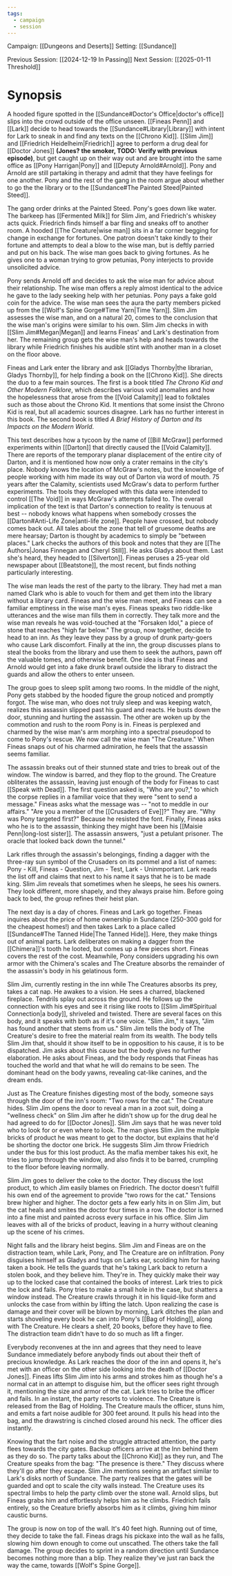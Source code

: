 ```yaml
---
tags:
  - campaign
  - session
---
```


Campaign: [[Dungeons and Deserts]]
Setting: [[Sundance]]

Previous Session: [[2024-12-19 In Passing]]
Next Session: [[2025-01-11 Threshold]]

# Synopsis

A hooded figure spotted in the [[Sundance#Doctor's Office|doctor's office]] slips into the crowd outside of the office unseen. [[Fineas Penn]] and [[Lark]] decide to head towards the [[Sundance#Library|Library]] with intent for Lark to sneak in and find any texts on the [[Chrono Kid]]. [[Slim Jim]] and [[Friedrich Heidelheim|Friedrich]] agree to perform a drug deal for [[Doctor Jones]] **(Jones? the smoker, TODO: Verify with previous episode)**, but get caught up on their way out and are brought into the same office as [[Pony Harrigan|Pony]] and [[Deputy Arnold#Arnold]]. Pony and Arnold are still partaking in therapy and admit that they have feelings for one another. Pony and the rest of the gang in the room argue about whether to go the the library or to the [[Sundance#The Painted Steed|Painted Steed]].

The gang order drinks at the Painted Steed. Pony's goes down like water. The barkeep has [[Fermented Milk]] for Slim Jim, and Friedrich's whiskey acts quick. Friedrich finds himself a bar fling and sneaks off to another room. A hooded [[The Creature|wise man]] sits in a far corner begging for change in exchange for fortunes. One patron doesn't take kindly to their fortune and attempts to deal a blow to the wise man, but is deftly parried and put on his back. The wise man goes back to giving fortunes. As he gives one to a woman trying to grow petunias, Pony interjects to provide unsolicited advice.

Pony sends Arnold off and decides to ask the wise man for advice about their relationship. The wise man offers a reply almost identical to the advice he gave to the lady seeking help with her petunias. Pony pays a fake gold coin for the advice. The wise man sees the aura the party members picked up from the [[Wolf's Spine Gorge#Time Yarn|Time Yarn]]. Slim Jim assesses the wise man, and on a natural 20, comes to the conclusion that the wise man's origins were similar to his own. Slim Jim checks in with [[Slim Jim#Megan|Megan]] and learns Fineas' and Lark's destination from her. The remaining group gets the wise man's help and heads towards the library while Friedrich finishes his audible stint with another man in a closet on the floor above.

Fineas and Lark enter the library and ask [[Gladys Thornby|the librarian, Gladys Thornby]], for help finding a book on the [[Chrono Kid]]. She directs the duo to a few main sources. The first is a book titled _The Chrono Kid and Other Modern Folklore_, which describes various void anomalies and how the hopelessness that arose from the [[Void Calamity]] lead to folktales such as those about the Chrono Kid. It mentions that some insist the Chrono Kid is real, but all academic sources disagree. Lark has no further interest in this book. The second book is titled _A Brief History of Darton and Its Impacts on the Modern World_.

This text describes how a tycoon by the name of [[Bill McGraw]] performed experiments within [[Darton]] that directly caused the [[Void Calamity]]. There are reports of the temporary planar displacement of the entire city of Darton, and it is mentioned how now only a crater remains in the city's place. Nobody knows the location of McGraw's notes, but the knowledge of people working with him made its way out of Darton via word of mouth. 75 years after the Calamity, scientists used McGraw's data to perform further experiments. The tools they developed with this data were intended to control [[The Void]] in ways McGraw's attempts failed to. The overall implication of the text is that Darton's connection to reality is tenuous at best -- nobody knows what happens when somebody crosses the [[Darton#Anti-Life Zone|anti-life zone]]. People have crossed, but nobody comes back out. All tales about the zone that tell of gruesome deaths are mere hearsay; Darton is thought by academics to simply be "between places." Lark checks the authors of this book and notes that they are [[The Authors|Jonas Finnegan and Cheryl Still]]. He asks Gladys about them. Last she's heard, they headed to [[Silverton]]. Fineas peruses a 25-year old newspaper about [[Beatstone]], the most recent, but finds nothing particularly interesting.

The wise man leads the rest of the party to the library. They had met a man named Clark who is able to vouch for them and get them into the library without a library card. Fineas and the wise man meet, and Fineas can see a familiar emptiness in the wise man's eyes. Fineas speaks two riddle-like utterances and the wise man fills them in correctly. They talk more and the wise man reveals he was void-touched at the "Forsaken Idol," a piece of stone that reaches "high far below." The group, now together, decide to head to an inn. As they leave they pass by a group of drunk party-goers who cause Lark discomfort. Finally at the inn, the group discusses plans to steal the books from the library and use them to seek the authors, pawn off the valuable tomes, and otherwise benefit. One idea is that Fineas and Arnold would get into a fake drunk brawl outside the library to distract the guards and allow the others to enter unseen.

The group goes to sleep split among two rooms. In the middle of the night, Pony gets stabbed by the hooded figure the group noticed and promptly forgot. The wise man, who does not truly sleep and was keeping watch, realizes this assassin slipped past his guard and reacts. He busts down the door, stunning and hurting the assassin. The other are woken up by the commotion and rush to the room Pony is in. Fineas is perplexed and charmed by the wise man's arm morphing into a spectral pseudopod to come to Pony's rescue. We now call the wise man "The Creature." When Fineas snaps out of his charmed admiration, he feels that the assassin seems familiar.

The assassin breaks out of their stunned state and tries to break out of the window. The window is barred, and they flop to the ground. The Creature obliterates the assassin, leaving just enough of the body for Fineas to cast [[Speak with Dead]]. The first question asked is, "Who are you?," to which the corpse replies in a familiar voice that they were "sent to send a message." Fineas asks what the message was -- "not to meddle in our affairs." "Are you a member of the [[Crusaders of Eve]]?" They are. "Why was Pony targeted first?" Because he resisted the font. Finally, Fineas asks who he is to the assassin, thinking they might have been his [[Maisie Penn|long-lost sister]]. The assassin answers, "just a petulant prisoner. The oracle that looked back down the tunnel."

Lark rifles through the assassin's belongings, finding a dagger with the three-ray sun symbol of the Crusaders on its pommel and a list of names: Pony - Kill, Fineas - Question, Jim - Test, Lark - Uninmportant. Lark reads the list off and claims that next to his name it says that he is to be made king. Slim Jim reveals that sometimes when he sleeps, he sees his owners. They look different, more shapely, and they always praise him. Before going back to bed, the group refines their heist plan.

The next day is a day of chores. Fineas and Lark go together. Fineas inquires about the price of home ownership in Sundance (250-300 gold for the cheapest homes!) and then takes Lark to a place called [[Sundance#The Tanned Hide|The Tanned Hide]]. Here, they make things out of animal parts. Lark deliberates on making a dagger from the [[Chimera]]'s tooth he looted, but comes up a few pieces short. Fineas covers the rest of the cost. Meanwhile, Pony considers upgrading his own armor with the Chimera's scales and The Creature absorbs the remainder of the assassin's body in his gelatinous form.

Slim Jim, currently resting in the inn while The Creatures absorbs its prey, takes a cat nap. He awakes to a vision. He sees a charred, blackened fireplace. Tendrils splay out across the ground. He follows up the connection with his eyes and see it rising like roots to [[Slim Jim#Spiritual Connection|a body]], shriveled and twisted. There are several faces on this body, and it speaks with both as if it's one voice. "Slim Jim," it says, "Jim has found another that stems from us." Slim Jim tells the body of The Creature's desire to free the material realm from its wealth. The body tells Slim Jim that, should it show itself to be in opposition to his cause, it is to be dispatched. Jim asks about this cause but the body gives no further elaboration. He asks about Fineas, and the body responds that Fineas has touched the world and that what he will do remains to be seen. The dominant head on the body yawns, revealing cat-like canines, and the dream ends.

Just as The Creature finishes digesting most of the body, someone says through the door of the inn's room: "Two rows for the cat." The Creature hides. Slim Jim opens the door to reveal a man in a zoot suit, doing a "wellness check" on Slim Jim after he didn't show up for the drug deal he had agreed to do for [[Doctor Jones]]. Slim Jim says that he was never told who to look for or even where to look. The man gives Slim Jim the multiple bricks of product he was meant to get to the doctor, but explains that he'd be shorting the doctor one brick. He suggests Slim Jim throw Friedrich under the bus for this lost product. As the mafia member takes his exit, he tries to jump through the window, and also finds it to be barred, crumpling to the floor before leaving normally.

Slim Jim goes to deliver the coke to the doctor. They discuss the lost product, to which Jim easily blames on Friedrich. The doctor doesn't fulfill his own end of the agreement to provide "two rows for the cat." Tensions brew higher and higher. The doctor gets a few early hits in on Slim Jim, but the cat heals and smites the doctor four times in a row. The doctor is turned into a fine mist and painted across every surface in his office. Slim Jim leaves with all of the bricks of product, leaving in a hurry without cleaning up the scene of his crimes.

Night falls and the library heist begins. Slim Jim and Fineas are on the distraction team, while Lark, Pony, and The Creature are on infiltration. Pony disguises himself as Gladys and tugs on Larks ear, scolding him for having taken a book. He tells the guards that he's taking Lark back to return a stolen book, and they believe him. They're in. They quickly make their way up to the locked case that contained the books of interest. Lark tries to pick the lock and fails. Pony tries to make a small hole in the case, but shatters a window instead. The Creature crawls through it in his liquid-like form and unlocks the case from within by lifting the latch. Upon realizing the case is damage and their cover will be blown by morning, Lark ditches the plan and starts shoveling every book he can into Pony's [[Bag of Holding]], along with The Creature. He clears a shelf, 20 books, before they have to flee. The distraction team didn't have to do so much as lift a finger.

Everybody reconvenes at the inn and agrees that they need to leave Sundance immediately before anybody finds out about their theft of precious knowledge. As Lark reaches the door of the inn and opens it, he's met with an officer on the other side looking into the death of [[Doctor Jones]]. Fineas lifts Slim Jim into his arms and strokes him as though he's a normal cat in an attempt to disguise him, but the officer sees right through it, mentioning the size and armor of the cat. Lark tries to bribe the officer and fails. In an instant, the party resorts to violence. The Creature is released from the Bag of Holding. The Creature mauls the officer, stuns him, and emits a fart noise audible for 300 feet around. It pulls his head into the bag, and the drawstring is cinched closed around his neck. The officer dies instantly.

Knowing that the fart noise and the struggle attracted attention, the party flees towards the city gates. Backup officers arrive at the Inn behind them as they do so. The party talks about the [[Chrono Kid]] as they run, and The Creature speaks from the bag: "The presence is there." They discuss where they'll go after they escape. Slim Jim mentions seeing an artifact similar to Lark's disks north of Sundance. The party realizes that the gates will be guarded and opt to scale the city walls instead. The Creature uses its spectral limbs to help the party climb over the stone wall. Arnold slips, but Fineas grabs him and effortlessly helps him as he climbs. Friedrich fails entirely, so the Creature briefly absorbs him as it climbs, giving him minor caustic burns.

The group is now on top of the wall. It's 40 feet high. Running out of time, they decide to take the fall. Fineas drags his pickaxe into the wall as he falls, slowing him down enough to come out unscathed. The others take the fall damage. The group decides to sprint in a random direction until Sundance becomes nothing more than a blip. They realize they've just ran back the way the came, towards [[Wolf's Spine Gorge]].